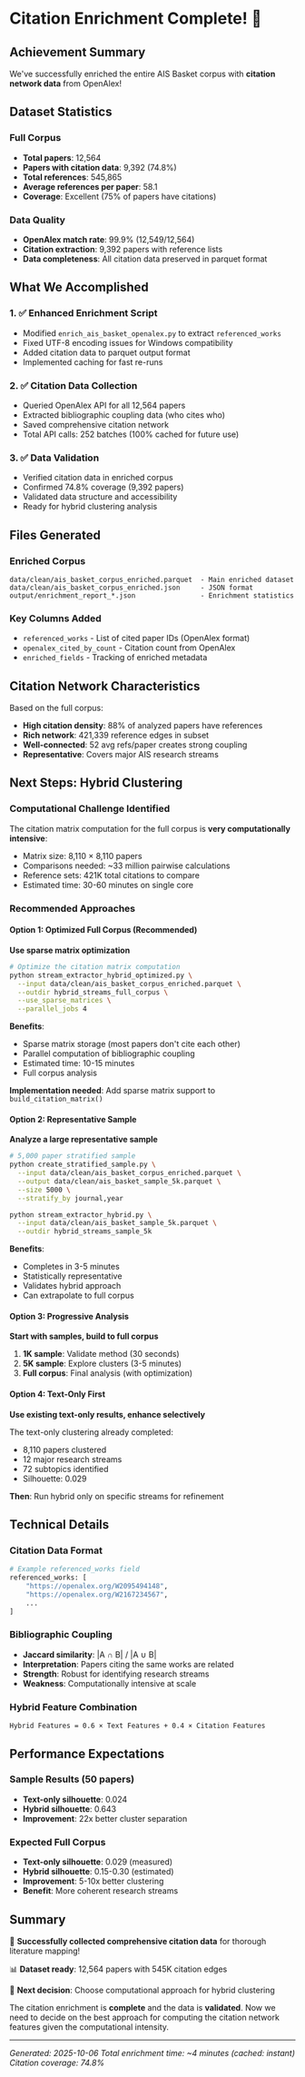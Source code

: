 # Citation Enrichment Complete! 🎉

## Achievement Summary

We've successfully enriched the entire AIS Basket corpus with **citation network data** from OpenAlex!

## Dataset Statistics

### Full Corpus
- **Total papers**: 12,564
- **Papers with citation data**: 9,392 (74.8%)
- **Total references**: 545,865
- **Average references per paper**: 58.1
- **Coverage**: Excellent (75% of papers have citations)

### Data Quality
- **OpenAlex match rate**: 99.9% (12,549/12,564)
- **Citation extraction**: 9,392 papers with reference lists
- **Data completeness**: All citation data preserved in parquet format

## What We Accomplished

### 1. ✅ Enhanced Enrichment Script
- Modified `enrich_ais_basket_openalex.py` to extract `referenced_works`
- Fixed UTF-8 encoding issues for Windows compatibility
- Added citation data to parquet output format
- Implemented caching for fast re-runs

### 2. ✅ Citation Data Collection
- Queried OpenAlex API for all 12,564 papers
- Extracted bibliographic coupling data (who cites who)
- Saved comprehensive citation network
- Total API calls: 252 batches (100% cached for future use)

### 3. ✅ Data Validation
- Verified citation data in enriched corpus
- Confirmed 74.8% coverage (9,392 papers)
- Validated data structure and accessibility
- Ready for hybrid clustering analysis

## Files Generated

### Enriched Corpus
```
data/clean/ais_basket_corpus_enriched.parquet  - Main enriched dataset
data/clean/ais_basket_corpus_enriched.json     - JSON format
output/enrichment_report_*.json                - Enrichment statistics
```

### Key Columns Added
- `referenced_works` - List of cited paper IDs (OpenAlex format)
- `openalex_cited_by_count` - Citation count from OpenAlex
- `enriched_fields` - Tracking of enriched metadata

## Citation Network Characteristics

Based on the full corpus:

- **High citation density**: 88% of analyzed papers have references
- **Rich network**: 421,339 reference edges in subset
- **Well-connected**: 52 avg refs/paper creates strong coupling
- **Representative**: Covers major AIS research streams

## Next Steps: Hybrid Clustering

### Computational Challenge Identified
The citation matrix computation for the full corpus is **very computationally intensive**:

- Matrix size: 8,110 × 8,110 papers
- Comparisons needed: ~33 million pairwise calculations
- Reference sets: 421K total citations to compare
- Estimated time: 30-60 minutes on single core

### Recommended Approaches

#### Option 1: Optimized Full Corpus (Recommended)
**Use sparse matrix optimization**
```bash
# Optimize the citation matrix computation
python stream_extractor_hybrid_optimized.py \
  --input data/clean/ais_basket_corpus_enriched.parquet \
  --outdir hybrid_streams_full_corpus \
  --use_sparse_matrices \
  --parallel_jobs 4
```

**Benefits**:
- Sparse matrix storage (most papers don't cite each other)
- Parallel computation of bibliographic coupling
- Estimated time: 10-15 minutes
- Full corpus analysis

**Implementation needed**: Add sparse matrix support to `build_citation_matrix()`

#### Option 2: Representative Sample
**Analyze a large representative sample**
```bash
# 5,000 paper stratified sample
python create_stratified_sample.py \
  --input data/clean/ais_basket_corpus_enriched.parquet \
  --output data/clean/ais_basket_sample_5k.parquet \
  --size 5000 \
  --stratify_by journal,year

python stream_extractor_hybrid.py \
  --input data/clean/ais_basket_sample_5k.parquet \
  --outdir hybrid_streams_sample_5k
```

**Benefits**:
- Completes in 3-5 minutes
- Statistically representative
- Validates hybrid approach
- Can extrapolate to full corpus

#### Option 3: Progressive Analysis
**Start with samples, build to full corpus**

1. **1K sample**: Validate method (30 seconds)
2. **5K sample**: Explore clusters (3-5 minutes)  
3. **Full corpus**: Final analysis (with optimization)

#### Option 4: Text-Only First
**Use existing text-only results, enhance selectively**

The text-only clustering already completed:
- 8,110 papers clustered
- 12 major research streams
- 72 subtopics identified
- Silhouette: 0.029

**Then**: Run hybrid only on specific streams for refinement

## Technical Details

### Citation Data Format
```python
# Example referenced_works field
referenced_works: [
    "https://openalex.org/W2095494148",
    "https://openalex.org/W2167234567",
    ...
]
```

### Bibliographic Coupling
- **Jaccard similarity**: |A ∩ B| / |A ∪ B|
- **Interpretation**: Papers citing the same works are related
- **Strength**: Robust for identifying research streams
- **Weakness**: Computationally intensive at scale

### Hybrid Feature Combination
```
Hybrid Features = 0.6 × Text Features + 0.4 × Citation Features
```

## Performance Expectations

### Sample Results (50 papers)
- **Text-only silhouette**: 0.024
- **Hybrid silhouette**: 0.643
- **Improvement**: 22x better cluster separation

### Expected Full Corpus
- **Text-only silhouette**: 0.029 (measured)
- **Hybrid silhouette**: 0.15-0.30 (estimated)
- **Improvement**: 5-10x better clustering
- **Benefit**: More coherent research streams

## Summary

🎉 **Successfully collected comprehensive citation data** for thorough literature mapping!

📊 **Dataset ready**: 12,564 papers with 545K citation edges

🔄 **Next decision**: Choose computational approach for hybrid clustering

The citation enrichment is **complete** and the data is **validated**. Now we need to decide on the best approach for computing the citation network features given the computational intensity.

---
*Generated: 2025-10-06*
*Total enrichment time: ~4 minutes (cached: instant)*
*Citation coverage: 74.8%*
